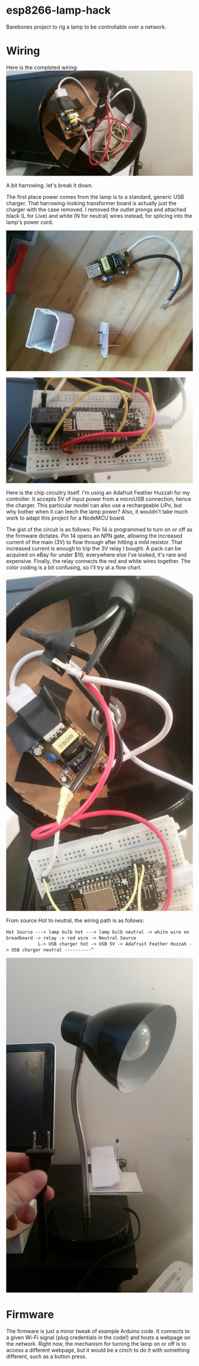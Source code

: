 # esp8266-lamp-hack
Barebones project to rig a lamp to be controllable over a network.

# Wiring

Here is the completed wiring:
![close-up of base](https://github.com/micah-raney/esp8266-lamp-hack/blob/master/packed_base.JPEG)

A bit harrowing. let's break it down.

The first place power comes from the lamp is to a standard, generic USB charger. That harrowing-looking transformer board is actually just the charger with the case removed. I removed the outlet prongs and attached black (L for Live) and white (N for neutral) wires instead, for splicing into the lamp's power cord.

![USB charger breakdown](https://github.com/micah-raney/esp8266-lamp-hack/blob/master/usb_charger.jpg)

![close-up of breadboard](https://github.com/micah-raney/esp8266-lamp-hack/blob/master/breadboard.JPEG)

Here is the chip circuitry itself. I'm using an Adafruit Feather Huzzah for my controller. It accepts 5V of input power from a microUSB connection, hence the charger. This particular model can also use a rechargeable LiPo, but why bother when it can leech the lamp power? Also, it wouldn't take much work to adapt this project for a NodeMCU board.

The gist of the circuit is as follows:
Pin 14 is programmed to turn on or off as the firmware dictates. Pin 14 opens an NPN gate, allowing the increased current of the main (3V) to flow through after hitting a mild resistor. That increased current is enough to trip the 3V relay I bought. A pack can be acquired on eBay for under $10; everywhere else I've looked, it's rare and expensive. Finally, the relay connects the red and white wires together. The color coding is a bit confusing, so I'll try at a flow chart.

![portrait image of wire splices](https://github.com/micah-raney/esp8266-lamp-hack/blob/master/wiring_portrait.JPEG)

From source Hot to neutral, the wiring path is as follows:
```
Hot Source ---> lamp bulb hot ---> lamp bulb neutral -> white wire on breadboard -> relay -> red wire -> Neutral Source
            L-> USB charger hot -> USB 5V -> Adafruit Feather Huzzah -> USB charger neutral ----------^
```
![lamp](https://github.com/micah-raney/esp8266-lamp-hack/blob/master/lamp_portrait.JPEG)

# Firmware
The firmware is just a minor tweak of example Arduino code. It connects to a given Wi-Fi signal (plug credentials in the code!) and hosts a webpage on the network. Right now, the mechanism for turning the lamp on or off is to access a different webpage, but it would be a cinch to do it with something different, such as a button press. 
